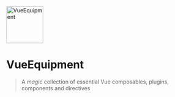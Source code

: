 <img width="96" alt="VueEquipment" src="https://user-images.githubusercontent.com/30624279/233440946-072b5fb7-aef7-4c4b-a4df-1b5e609e0760.png">

# VueEquipment

> A _magic_ collection of essential Vue composables, plugins, components and directives

